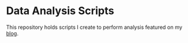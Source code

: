 # Data Analysis Scripts

This repository holds scripts I create to perform analysis featured on my [blog](http://asheahan.github.io/blog/).